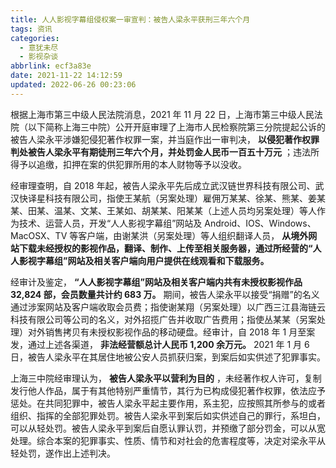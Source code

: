 ```yaml
---
title: 人人影视字幕组侵权案一审宣判：被告人梁永平获刑三年六个月
tags: 资讯
categories:
  - 意犹未尽
  - 影视杂谈
abbrlink: ecf3a83e
date: 2021-11-22 14:12:59
updated: 2022-06-26 00:23:06
---
```


根据上海市第三中级人民法院消息，2021 年 11 月 22 日，上海市第三中级人民法院（以下简称上海三中院）公开开庭审理了上海市人民检察院第三分院提起公诉的被告人梁永平涉嫌犯侵犯著作权罪一案，并当庭作出一审判决， **以侵犯著作权罪判处被告人梁永平有期徒刑三年六个月，并处罚金人民币一百五十万元** ；违法所得予以追缴，扣押在案的供犯罪所用的本人财物等予以没收。

经审理查明，自 2018 年起，被告人梁永平先后成立武汉链世界科技有限公司、武汉快译星科技有限公司，指使王某航（另案处理）雇佣万某某、徐某、熊某、姜某某、田某、温某、文某、王某如、胡某某、阳某某（上述人员均另案处理）等人作为技术、运营人员，开发“人人影视字幕组”网站及 Android、IOS、Windows、MacOSX、TV 等客户端，由谢某洪（另案处理）等人组织翻译人员， **从境外网站下载未经授权的影视作品，翻译、制作、上传至相关服务器，通过所经营的“人人影视字幕组”网站及相关客户端向用户提供在线观看和下载服务。** 

经审计及鉴定， **“人人影视字幕组”网站及相关客户端内共有未授权影视作品 32,824 部，会员数量共计约 683 万。** 期间，被告人梁永平以接受“捐赠”的名义通过涉案网站及客户端收取会员费；指使谢某翔（另案处理）以广西三江县海链云科技有限公司等公司的名义，对外招揽广告并收取广告费用；指使丛某某（另案处理）对外销售拷贝有未授权影视作品的移动硬盘。经审计，自 2018 年 1 月至案发，通过上述各渠道， **非法经营额总计人民币 1,200 余万元。** 2021 年 1 月 6 日，被告人梁永平在其居住地被公安人员抓获归案，到案后如实供述了犯罪事实。

上海三中院经审理认为， **被告人梁永平以营利为目的** ，未经著作权人许可，复制发行他人作品，属于有其他特别严重情节，其行为已构成侵犯著作权罪，依法应予惩处。在共同犯罪中，被告人梁永平起主要作用，系主犯，应按照其所参与的或者组织、指挥的全部犯罪处罚。被告人梁永平到案后如实供述自己的罪行，系坦白，可以从轻处罚。被告人梁永平到案后自愿认罪认罚，并预缴了部分罚金，可以从宽处理。综合本案的犯罪事实、性质、情节和对社会的危害程度等，决定对梁永平从轻处罚，遂作出上述判决。